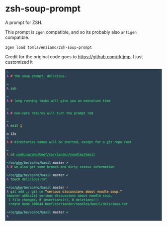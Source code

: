 # zsh-soup-prompt

A prompt for ZSH.

This prompt is `zgen` compatible, and so its probably also `antigen` compatible.

`zgen load tomlavenziano/zsh-soup-prompt`

Credit for the original code goes to https://github.com/rktjmp, I just customized it

![](screenshot.png)
